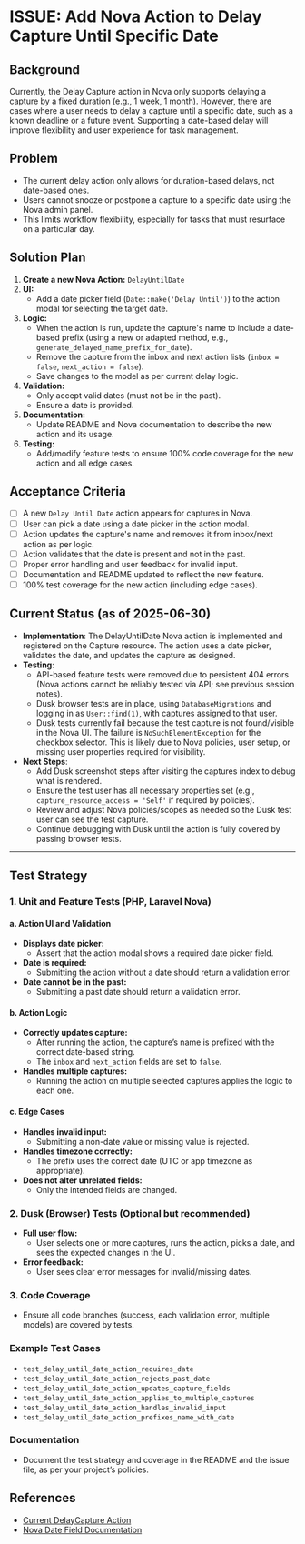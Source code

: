 # ISSUE: Add Nova Action to Delay Capture Until Specific Date

## Background
Currently, the Delay Capture action in Nova only supports delaying a capture by a fixed duration (e.g., 1 week, 1 month). However, there are cases where a user needs to delay a capture until a specific date, such as a known deadline or a future event. Supporting a date-based delay will improve flexibility and user experience for task management.

## Problem
- The current delay action only allows for duration-based delays, not date-based ones.
- Users cannot snooze or postpone a capture to a specific date using the Nova admin panel.
- This limits workflow flexibility, especially for tasks that must resurface on a particular day.

## Solution Plan
1. **Create a new Nova Action:** `DelayUntilDate`
2. **UI:**
    - Add a date picker field (`Date::make('Delay Until')`) to the action modal for selecting the target date.
3. **Logic:**
    - When the action is run, update the capture's name to include a date-based prefix (using a new or adapted method, e.g., `generate_delayed_name_prefix_for_date`).
    - Remove the capture from the inbox and next action lists (`inbox = false`, `next_action = false`).
    - Save changes to the model as per current delay logic.
4. **Validation:**
    - Only accept valid dates (must not be in the past).
    - Ensure a date is provided.
5. **Documentation:**
    - Update README and Nova documentation to describe the new action and its usage.
6. **Testing:**
    - Add/modify feature tests to ensure 100% code coverage for the new action and all edge cases.

## Acceptance Criteria
- [ ] A new `Delay Until Date` action appears for captures in Nova.
- [ ] User can pick a date using a date picker in the action modal.
- [ ] Action updates the capture's name and removes it from inbox/next action as per logic.
- [ ] Action validates that the date is present and not in the past.
- [ ] Proper error handling and user feedback for invalid input.
- [ ] Documentation and README updated to reflect the new feature.
- [ ] 100% test coverage for the new action (including edge cases).

## Current Status (as of 2025-06-30)

- **Implementation**: The DelayUntilDate Nova action is implemented and registered on the Capture resource. The action uses a date picker, validates the date, and updates the capture as designed.
- **Testing**:
    - API-based feature tests were removed due to persistent 404 errors (Nova actions cannot be reliably tested via API; see previous session notes).
    - Dusk browser tests are in place, using `DatabaseMigrations` and logging in as `User::find(1)`, with captures assigned to that user.
    - Dusk tests currently fail because the test capture is not found/visible in the Nova UI. The failure is `NoSuchElementException` for the checkbox selector. This is likely due to Nova policies, user setup, or missing user properties required for visibility.
- **Next Steps**:
    - Add Dusk screenshot steps after visiting the captures index to debug what is rendered.
    - Ensure the test user has all necessary properties set (e.g., `capture_resource_access = 'Self'` if required by policies).
    - Review and adjust Nova policies/scopes as needed so the Dusk test user can see the test capture.
    - Continue debugging with Dusk until the action is fully covered by passing browser tests.

---

## Test Strategy

### 1. Unit and Feature Tests (PHP, Laravel Nova)

#### a. Action UI and Validation
- **Displays date picker:**
  - Assert that the action modal shows a required date picker field.
- **Date is required:**
  - Submitting the action without a date should return a validation error.
- **Date cannot be in the past:**
  - Submitting a past date should return a validation error.

#### b. Action Logic
- **Correctly updates capture:**
  - After running the action, the capture’s name is prefixed with the correct date-based string.
  - The `inbox` and `next_action` fields are set to `false`.
- **Handles multiple captures:**
  - Running the action on multiple selected captures applies the logic to each one.

#### c. Edge Cases
- **Handles invalid input:**
  - Submitting a non-date value or missing value is rejected.
- **Handles timezone correctly:**
  - The prefix uses the correct date (UTC or app timezone as appropriate).
- **Does not alter unrelated fields:**
  - Only the intended fields are changed.

### 2. Dusk (Browser) Tests (Optional but recommended)
- **Full user flow:**
  - User selects one or more captures, runs the action, picks a date, and sees the expected changes in the UI.
- **Error feedback:**
  - User sees clear error messages for invalid/missing dates.

### 3. Code Coverage
- Ensure all code branches (success, each validation error, multiple models) are covered by tests.

### Example Test Cases
- `test_delay_until_date_action_requires_date`
- `test_delay_until_date_action_rejects_past_date`
- `test_delay_until_date_action_updates_capture_fields`
- `test_delay_until_date_action_applies_to_multiple_captures`
- `test_delay_until_date_action_handles_invalid_input`
- `test_delay_until_date_action_prefixes_name_with_date`

### Documentation
- Document the test strategy and coverage in the README and the issue file, as per your project’s policies.

## References
- [Current DelayCapture Action](app/Nova/Actions/DelayCapture.php)
- [Nova Date Field Documentation](https://nova.laravel.com/docs/5.0/resources/fields.html#date)
